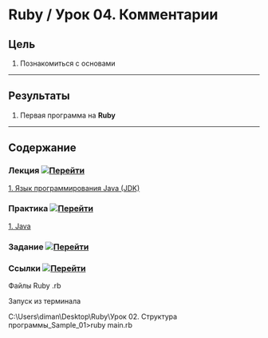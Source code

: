 # Ruby / Урок 04. Комментарии

## Цель

1. Познакомиться с основами 



***

## Результаты 

1. Первая программа на **Ruby**

***

## Содержание

### Лекция [![Перейти](https://img.shields.io/badge/-%D0%9F%D0%B5%D1%80%D0%B5%D0%B9%D1%82%D0%B8-blue)](1.Лекция.md)
           
[1. Язык программирования Java (JDK)](1.Лекция.md#1.-Ruby)

### Практика [![Перейти](https://img.shields.io/badge/-%D0%9F%D0%B5%D1%80%D0%B5%D0%B9%D1%82%D0%B8-blue)](2.Практика.md)

[1. Java](2.Практика.md#1.-Java)

### Задание [![Перейти](https://img.shields.io/badge/-%D0%9F%D0%B5%D1%80%D0%B5%D0%B9%D1%82%D0%B8-blue)](3.Задание.md)

### Ссылки [![Перейти](https://img.shields.io/badge/-%D0%9F%D0%B5%D1%80%D0%B5%D0%B9%D1%82%D0%B8-blue)](4.Ссылки.md)

Файлы Ruby .rb

Запуск из терминала 

C:\Users\diman\Desktop\Ruby\Урок 02. Структура программы\_Sample_01>ruby main.rb
